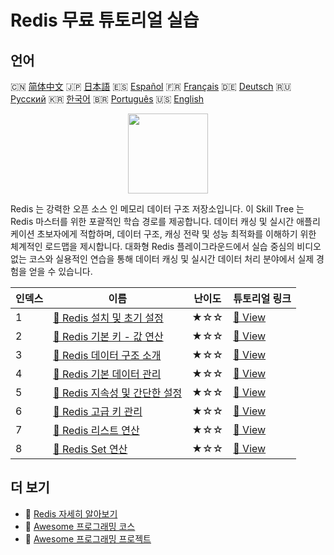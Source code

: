 # Redis 무료 튜토리얼 실습

## 언어

🇨🇳 [简体中文](README_zh.md) 🇯🇵 [日本語](README_ja.md) 🇪🇸 [Español](README_es.md) 🇫🇷 [Français](README_fr.md) 🇩🇪 [Deutsch](README_de.md) 🇷🇺 [Русский](README_ru.md) 🇰🇷 [한국어](README_ko.md) 🇧🇷 [Português](README_pt.md) 🇺🇸 [English](README.md) 

<div align="center">
<img width="128px" src="https://file.labex.io/path/4MMYfz8sH7hJ.png">
</div>

Redis 는 강력한 오픈 소스 인 메모리 데이터 구조 저장소입니다. 이 Skill Tree 는 Redis 마스터를 위한 포괄적인 학습 경로를 제공합니다. 데이터 캐싱 및 실시간 애플리케이션 초보자에게 적합하며, 데이터 구조, 캐싱 전략 및 성능 최적화를 이해하기 위한 체계적인 로드맵을 제시합니다. 대화형 Redis 플레이그라운드에서 실습 중심의 비디오 없는 코스와 실용적인 연습을 통해 데이터 캐싱 및 실시간 데이터 처리 분야에서 실제 경험을 얻을 수 있습니다.

|   인덱스 | 이름                                                                                                                       | 난이도   | 튜토리얼 링크                                                                                       |
|----------|----------------------------------------------------------------------------------------------------------------------------|----------|-----------------------------------------------------------------------------------------------------|
|        1 | [📖 Redis 설치 및 초기 설정](https://labex.io/ko/tutorials/redis-installation-and-initial-setup-of-redis-552075)           | ★☆☆      | [🔗 View](https://labex.io/ko/tutorials/redis-installation-and-initial-setup-of-redis-552075)       |
|        2 | [📖 Redis 기본 키 - 값 연산](https://labex.io/ko/tutorials/redis-basic-key-value-operations-in-redis-552077)               | ★☆☆      | [🔗 View](https://labex.io/ko/tutorials/redis-basic-key-value-operations-in-redis-552077)           |
|        3 | [📖 Redis 데이터 구조 소개](https://labex.io/ko/tutorials/redis-introduction-to-redis-data-structures-552078)              | ★☆☆      | [🔗 View](https://labex.io/ko/tutorials/redis-introduction-to-redis-data-structures-552078)         |
|        4 | [📖 Redis 기본 데이터 관리](https://labex.io/ko/tutorials/redis-basic-data-management-in-redis-552076)                     | ★☆☆      | [🔗 View](https://labex.io/ko/tutorials/redis-basic-data-management-in-redis-552076)                |
|        5 | [📖 Redis 지속성 및 간단한 설정](https://labex.io/ko/tutorials/redis-persistence-and-simple-configuration-in-redis-552079) | ★☆☆      | [🔗 View](https://labex.io/ko/tutorials/redis-persistence-and-simple-configuration-in-redis-552079) |
|        6 | [📖 Redis 고급 키 관리](https://labex.io/ko/tutorials/redis-redis-advanced-key-management-552094)                          | ★☆☆      | [🔗 View](https://labex.io/ko/tutorials/redis-redis-advanced-key-management-552094)                 |
|        7 | [📖 Redis 리스트 연산](https://labex.io/ko/tutorials/redis-redis-list-operations-552098)                                   | ★☆☆      | [🔗 View](https://labex.io/ko/tutorials/redis-redis-list-operations-552098)                         |
|        8 | [📖 Redis Set 연산](https://labex.io/ko/tutorials/redis-redis-set-operations-552104)                                       | ★☆☆      | [🔗 View](https://labex.io/ko/tutorials/redis-redis-set-operations-552104)                          |

## 더 보기

- 🔗 [Redis 자세히 알아보기](https://labex.io/ko/skilltrees/redis)
- 🔗 [Awesome 프로그래밍 코스](https://github.com/labex-labs/awesome-programming-courses)
- 🔗 [Awesome 프로그래밍 프로젝트](https://github.com/labex-labs/awesome-programming-projects)

